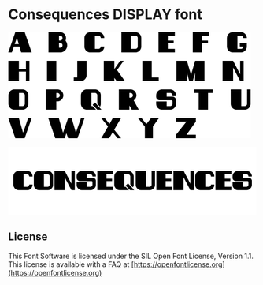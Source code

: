 
# Consequences DISPLAY font

![Image](image1.png)


![Image](image2.png)


## License

This Font Software is licensed under the SIL Open Font License, Version 1.1.
This license is available with a FAQ at [https://openfontlicense.org](https://openfontlicense.org)
